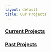 ```yaml
---
layout: default
title: Our Projects
---
```


### [Current Projects](/projects/current/)

### [Past Projects](/projects/past/)